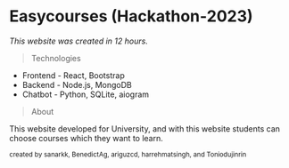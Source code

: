 # Easycourses (Hackathon-2023)

*This website was created in 12 hours.*

> Technologies

- Frontend - React, Bootstrap
- Backend - Node.js, MongoDB
- Chatbot - Python, SQLite, aiogram

> About

This website developed for University, and with this website students can choose courses which they want to learn.


<sup>created by sanarkk, BenedictAg, ariguzcd, harrehmatsingh, and Toniodujinrin</sup>
